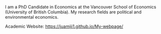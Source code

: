 I am a PhD Candidate in Economics at the Vancouver School of Economics (University of British Columbia). My research fields are political and environmental economics.

Academic Website: https://juamiji1.github.io/My-webpage/
